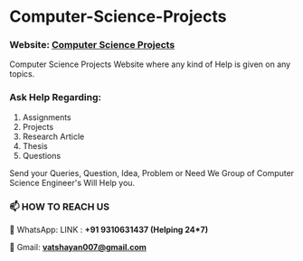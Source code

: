 # Computer-Science-Projects


### Website: [**Computer Science Projects**](https://computerscienceproject.com/) 

Computer Science Projects Website where any kind of Help is given on any topics.

### Ask Help Regarding: 
1. Assignments
2. Projects
3. Research Article
4. Thesis 
5. Questions

Send your Queries, Question, Idea, Problem or Need We Group of Computer Science Engineer's Will Help you. 

### 📫 HOW TO REACH US
💬 WhatsApp: LINK : **+91 9310631437 (Helping 24*7)**

💬 Gmail: **vatshayan007@gmail.com**

